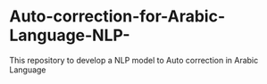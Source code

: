 # Auto-correction-for-Arabic-Language-NLP-
This repository to develop a NLP model to Auto correction in Arabic Language
